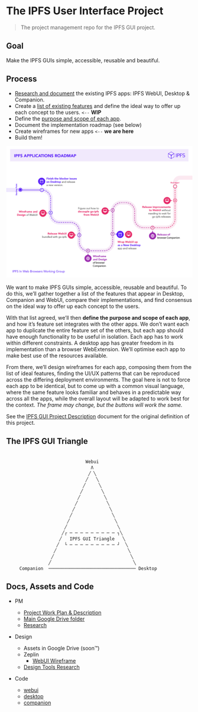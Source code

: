 # The IPFS User Interface Project

> The project management repo for the IPFS GUI project.

## Goal

Make the IPFS GUIs simple, accessible, reusable and beautiful.

## Process

- [Research and document](research/README.md) the existing IPFS apps: IPFS WebUI, Desktop & Companion.
- Create a [list of existing features](https://github.com/ipfs-shipyard/pm-ipfs-gui/issues?q=is%3Aissue+is%3Aopen+label%3A%22existing+feature%22) and define the ideal way to offer up each concept to the users. `<--` **WIP**
- Define the [purpose and scope of each app](https://github.com/ipfs-shipyard/pm-ipfs-gui/issues/41).
- Document the implementation roadmap (see below)
- Create wireframes for new apps `<--` **we are here**
- Build them!

![Roadmap](./ROADMAP.png)

We want to make IPFS GUIs simple, accessible, reusable and beautiful. To do this, we’ll gather together a list of the features that appear in Desktop, Companion and WebUI, compare their implementations, and find consensus on the ideal way to offer up each concept to the users.

With that list agreed, we’ll then **define the purpose and scope of each app**, and how it’s feature set integrates with the other apps. We don’t want each app to duplicate the entire feature set of the others, but each app should have enough functionality to be useful in isolation. Each app has to work within different constraints. A desktop app has greater freedom in its implementation than a browser WebExtension. We’ll optimise each app to make best use of the resources available.

From there, we’ll design wireframes for each app, composing them from the list of ideal features, finding the UI/UX patterns that can be reproduced across the differing deployment environments. The goal here is not to force each app to be identical, but to come up with a common visual language, where the same feature looks familiar and behaves in a predictable way across all the apps, while the overall layout will be adapted to work best for the context. _The frame may change, but the buttons will work the same._

See the [IPFS GUI Project Description](https://docs.google.com/document/d/1HzwTYo4BDDH4WIh0EULh0U9_WnT84FacDUdVtTExluQ/edit?usp=sharing) document for the original definition of this project.

## The IPFS GUI Triangle

```

                              Webui
                                Λ
                               ╱ ╲
                              ╱   ╲
                             ╱     ╲
                            ╱       ╲
                           ╱         ╲
                          ╱           ╲
                         ╱             ╲
                        ╱               ╲
                       ╱                 ╲
                      ╱                   ╲
                     ╱┌ ─ ─ ─ ─ ─ ─ ─ ─ ─ ┐╲
                    ╱   IPFS GUI Triangle   ╲
                   ╱  └ ─ ─ ─ ─ ─ ─ ─ ─ ─ ┘  ╲
                  ╱                           ╲
                 ╱                             ╲
                ╱                               ╲
     Companion  ───────────────────────────────── Desktop
```


## Docs, Assets and Code

- PM
  - [Project Work Plan & Description](https://docs.google.com/document/d/1HzwTYo4BDDH4WIh0EULh0U9_WnT84FacDUdVtTExluQ/edit#heading=h.a415cvyt09h4)
  - [Main Google Drive folder](https://drive.google.com/drive/u/1/folders/1xu_lv1jsatKnwyFcjd_fDsg3rCi9550u)
  - [Research](research)

- Design
  - Assets in Google Drive (soon™)
  - Zeplin
    - [WebUI Wireframe](https://app.zeplin.io/project/5a32d45d1a17248135241058)
  - [Design Tools Research](https://docs.google.com/document/d/1qJyfwgcMg8l3Tk3aYxF38iyYRhkEf3nlLNqOw4ZiW_8/edit)

- Code
  - [webui](https://github.com/ipfs-shipyard/ipfs-webui)
  - [desktop](https://github.com/ipfs-shipyard/ipfs-desktop)
  - [companion](https://github.com/ipfs/ipfs-companion)
